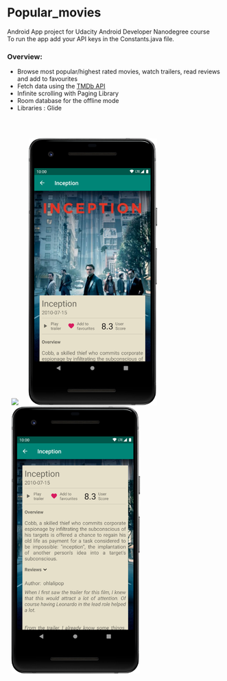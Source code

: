 # Popular_movies

Android App project for Udacity Android Developer Nanodegree course <br>
To run the app add your API keys in the Constants.java file.

### Overview:
* Browse most popular/highest rated movies, watch trailers, read reviews and add to favourites
* Fetch data using the  <a href="https://www.themoviedb.org" target="_blank">TMDb API</a>
* Infinite scrolling with Paging Library
* Room database for the offline mode
* Libraries : Glide
<br>
<br>
<p>
<img hspace="10" src="s1.png" width="300px"/> 
<img hspace="10" src="s2.png" width="300px"/> 
<img hspace="10" src="s3.png" width="300px"/>
</p>
